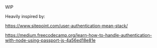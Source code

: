 WIP

Heavily inspired by:

https://www.sitepoint.com/user-authentication-mean-stack/

https://medium.freecodecamp.org/learn-how-to-handle-authentication-with-node-using-passport-js-4a56ed18e81e
